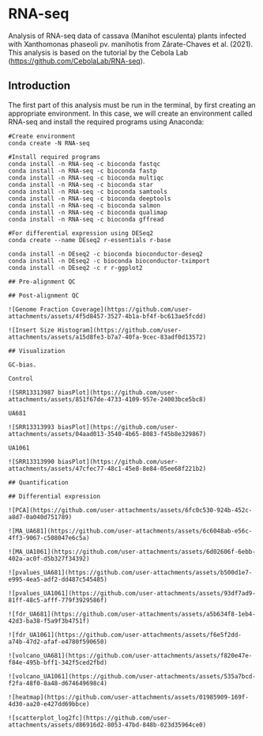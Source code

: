 # RNA-seq
Analysis of RNA-seq data of cassava (Manihot esculenta) plants infected with Xanthomonas phaseoli pv. manihotis from Zárate-Chaves et al. (2021).
This analysis is based on the tutorial by the Cebola Lab (https://github.com/CebolaLab/RNA-seq).

## Introduction

The first part of this analysis must be run in the terminal, by first creating an appropriate environment. In this case, we will create an environment called RNA-seq and install the required programs using Anaconda:

```
#Create environment
conda create -N RNA-seq

#Install required programs
conda install -n RNA-seq -c bioconda fastqc
conda install -n RNA-seq -c bioconda fastp
conda install -n RNA-seq -c bioconda multiqc
conda install -n RNA-seq -c bioconda star
conda install -n RNA-seq -c bioconda samtools
conda install -n RNA-seq -c bioconda deeptools
conda install -n RNA-seq -c bioconda salmon
conda install -n RNA-seq -c bioconda qualimap
conda install -n RNA-seq -c bioconda gffread

#For differential expression using DESeq2
conda create --name DEseq2 r-essentials r-base

conda install -n DEseq2 -c bioconda bioconductor-deseq2
conda install -n DEseq2 -c bioconda bioconductor-tximport 
conda install -n DEseq2 -c r r-ggplot2 

## Pre-alignment QC

## Post-alignment QC

![Genome Fraction Coverage](https://github.com/user-attachments/assets/4f5d8457-3527-4b1a-bf4f-bc613ae5fcdd)

![Insert Size Histogram](https://github.com/user-attachments/assets/a15d8fe3-b7a7-40fa-9cec-83adf0d13572)

## Visualization 

GC-bias.

Control

![SRR13313987 biasPlot](https://github.com/user-attachments/assets/851f67de-4733-4109-957e-24003bce5bc8)

UA681

![SRR13313993 biasPlot](https://github.com/user-attachments/assets/04aad013-3540-4b65-8083-f45b8e329867)

UA1061

![SRR13313990 biasPlot](https://github.com/user-attachments/assets/47cfec77-48c1-45e8-8e84-05ee68f221b2)

## Quantification

## Differential expression

![PCA](https://github.com/user-attachments/assets/6fc0c530-924b-452c-a8d7-0a040d751789)

![MA_UA681](https://github.com/user-attachments/assets/6c6048ab-e56c-4ff3-9067-c508047e6c5a)

![MA_UA1061](https://github.com/user-attachments/assets/6d02606f-6ebb-402a-ac0f-d5b327f34392)

![pvalues_UA681](https://github.com/user-attachments/assets/b500d1e7-e995-4ea5-adf2-dd487c545485)

![pvalues_UA1061](https://github.com/user-attachments/assets/93df7ad9-81ff-48c5-afff-779f3929586f)

![fdr_UA681](https://github.com/user-attachments/assets/a5b634f8-1eb4-42d3-ba38-f5a9f3b4751f)

![fdr_UA1061](https://github.com/user-attachments/assets/f6e5f2dd-a74b-47d2-afaf-e4780f590650)

![volcano_UA681](https://github.com/user-attachments/assets/f820e47e-f84e-495b-bff1-342f5ced2fbd)

![volcano_UA1061](https://github.com/user-attachments/assets/535a7bcd-f2fa-48f0-8a48-d674649698c4)

![heatmap](https://github.com/user-attachments/assets/01985909-169f-4d30-aa20-e427dd69bbce)

![scatterplot_log2fc](https://github.com/user-attachments/assets/d86916d2-8053-47bd-848b-023d35964ce0)
